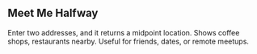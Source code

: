## Meet Me Halfway
Enter two addresses, and it returns a midpoint location. Shows coffee shops, restaurants nearby. Useful for friends, dates, or remote meetups.